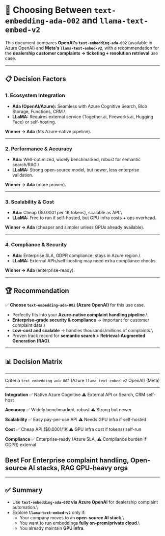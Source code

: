 # 🤔 Choosing Between `text-embedding-ada-002` and `llama-text-embed-v2`

This document compares **OpenAI's `text-embedding-ada-002`** (available
in Azure OpenAI) and **Meta's `llama-text-embed-v2`**, with a
recommendation for the **dealership customer complaints → ticketing +
resolution retrieval** use case.

------------------------------------------------------------------------

## 📋 Decision Factors

### 1. Ecosystem Integration

-   **Ada (OpenAI/Azure):** Seamless with Azure Cognitive Search, Blob
    Storage, Functions, CRM.\
-   **LLaMA:** Requires external service (Together.ai, Fireworks.ai,
    Hugging Face) or self-hosting.

**Winner → Ada** (fits Azure-native pipeline).

------------------------------------------------------------------------

### 2. Performance & Accuracy

-   **Ada:** Well-optimized, widely benchmarked, robust for semantic
    search/RAG.\
-   **LLaMA:** Strong open-source model, but newer, less enterprise
    validation.

**Winner → Ada** (more proven).

------------------------------------------------------------------------

### 3. Scalability & Cost

-   **Ada:** Cheap (\$0.0001 per 1K tokens), scalable as API.\
-   **LLaMA:** Free to run if self-hosted, but GPU infra costs + ops
    overhead.

**Winner → Ada** (cheaper and simpler unless GPUs already available).

------------------------------------------------------------------------

### 4. Compliance & Security

-   **Ada:** Enterprise SLA, GDPR compliance, stays in Azure region.\
-   **LLaMA:** External APIs/self-hosting may need extra compliance
    checks.

**Winner → Ada** (enterprise-ready).

------------------------------------------------------------------------

## 🏆 Recommendation

✅ **Choose `text-embedding-ada-002` (Azure OpenAI)** for this use case.

-   Perfectly fits into your **Azure-native complaint handling
    pipeline**.\
-   **Enterprise-grade security & compliance** → important for customer
    complaint data.\
-   **Low-cost and scalable** → handles thousands/millions of
    complaints.\
-   Proven track record for **semantic search + Retrieval-Augmented
    Generation (RAG)**.

------------------------------------------------------------------------

## 📊 Decision Matrix

  -------------------------------------------------------------------------
  Criteria          `text-embedding-ada-002` (Azure `llama-text-embed-v2`
                    OpenAI)                         (Meta)
  ----------------- ------------------------------- -----------------------
  **Integration**   ✅ Native Azure Cognitive       ⚠️ External API or
                    Search, CRM                     self-host

  **Accuracy**      ✅ Widely benchmarked, robust   ⚠️ Strong but newer

  **Scalability**   ✅ Easy pay-per-use API         ⚠️ Needs GPU infra if
                                                    self-hosted

  **Cost**          ✅ Cheap API (\$0.0001/1K       ⚠️ GPU infra cost if
                    tokens)                         self-run

  **Compliance**    ✅ Enterprise-ready (Azure SLA, ⚠️ Compliance burden if
                    GDPR)                           external

  **Best For**      Enterprise complaint handling,  Open-source AI stacks,
                    RAG                             GPU-heavy orgs
  -------------------------------------------------------------------------

------------------------------------------------------------------------

## ✅ Summary

-   Use **`text-embedding-ada-002` via Azure OpenAI** for dealership
    complaint automation.\
-   Explore **`llama-text-embed-v2`** only if:
    -   Your company moves to an **open-source AI stack**.\
    -   You want to run embeddings **fully on-prem/private cloud**.\
    -   You already maintain **GPU infra**.
